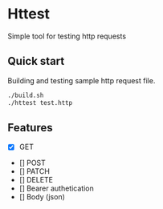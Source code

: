 # Httest

Simple tool for testing http requests

## Quick start
Building and testing sample http request file.
```bash
./build.sh
./httest test.http
```

## Features
- [x] GET
- [] POST
- [] PATCH
- [] DELETE
- [] Bearer authetication
- [] Body (json)
